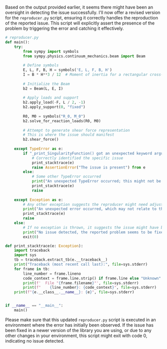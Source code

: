 Based on the output provided earlier, it seems there might have been an oversight in detecting the issue successfully. I'll now offer a revised version for the `reproducer.py` script, ensuring it correctly handles the reproduction of the reported issue. This script will explicitly assert the presence of the problem by triggering the error and catching it effectively.

```python
# reproducer.py
def main():
    try:
        from sympy import symbols
        from sympy.physics.continuum_mechanics.beam import Beam
        
        # Define symbols
        E, L, F, B, H = symbols('E, L, F, B, H')
        I = B * H**3 / 12  # Moment of inertia for a rectangular cross-section
        
        # Initialize the Beam
        b2 = Beam(L, E, I)
        
        # Apply loads and support
        b2.apply_load(-F, L / 2, -1)
        b2.apply_support(0, "fixed")
        
        R0, M0 = symbols("R_0, M_0")
        b2.solve_for_reaction_loads(R0, M0)
        
        # Attempt to generate shear force representation
        # This is where the issue should manifest
        b2.shear_force()
    
    except TypeError as e:
        if "_print_SingularityFunction() got an unexpected keyword argument 'exp'" in str(e):
            # Correctly identified the specific issue
            print_stacktrace(e)
            raise AssertionError("The issue is present") from e
        else:
            # Some other TypeError occurred
            print("An unexpected TypeError occurred; this might not be the tracked issue.")
            print_stacktrace(e)
            raise
    
    except Exception as e:
        # Any other exception suggests the reproducer might need adjustment
        print("An unexpected error occurred, which may not relate to the reported issue.")
        print_stacktrace(e)
        raise
    else:
        # If no exception is thrown, it suggests the issue might have been resolved
        print("No issue detected, the reported problem seems to be fixed.")
        exit(0)

def print_stacktrace(e: Exception):
    import traceback
    import sys
    tb = traceback.extract_tb(e.__traceback__)
    print("Traceback (most recent call last):", file=sys.stderr)
    for frame in tb:
        line_number = frame.lineno
        code_context = frame.line.strip() if frame.line else "Unknown"
        print(f'  File "{frame.filename}"', file=sys.stderr)
        print(f"    {line_number}: {code_context}", file=sys.stderr)
    print(f"{e.__class__.__name__}: {e}", file=sys.stderr)


if __name__ == "__main__":
    main()
```

Please make sure that this updated `reproducer.py` script is executed in an environment where the error has initially been observed. If the issue has been fixed in a newer version of the library you are using, or due to any other changes in your environment, this script might exit with code 0, indicating no issue detected.